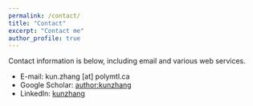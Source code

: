 ```yaml
---
permalink: /contact/
title: "Contact"
excerpt: "Contact me"
author_profile: true
---
```

Contact information is below, including email and various web services.

* E-mail: kun.zhang [at] polymtl.ca
* Google Scholar: [author:kunzhang](https://scholar.google.com/citations?hl=en&user=l0soNkIAAAAJ)
* LinkedIn: [kunzhang](http://www.linkedin.com/in/kuzha)

